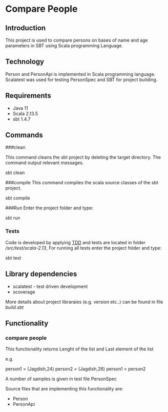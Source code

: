# Compare People


## Introduction

This project is used to compare persons on bases of name and age parameters in SBT using Scala programming Language.


## Technology

Person and PersonApi is implemented in Scala programming language. Scalatest was used for testing PersonSpec and SBT for project building.


## Requirements

* Java 11
* Scala 2.13.5
* sbt 1.4.7


## Commands

###clean

This command cleans the sbt project by deleting the target directory. The command output relevant messages.


sbt clean


###compile
This command compiles the scala source classes of the sbt project.


sbt compile

###Run
Enter the project folder and type:

sbt run



### Tests

Code is developed by applying [TDD](https://en.wikipedia.org/wiki/Test-driven_development) and tests are located in
folder */src/test/scala-2.13*,  For running all tests enter the project folder and type:


sbt test


## Library dependencies

* scalatest - test driven development
* scoverage

More details about project libraraies (e.g. version etc..) can be found in file *build.sbt*




## Functionality


### compare people


This functionality returns Lenght of the list and Last element of the list

e.g.


person1 = (Jagdish,24)
person2 = (Jagdish,26)
person1 < person2


A number of samples is given in test file PersonSpec


Source files that are implementing this functionality are:

* Person
* PersonApi
